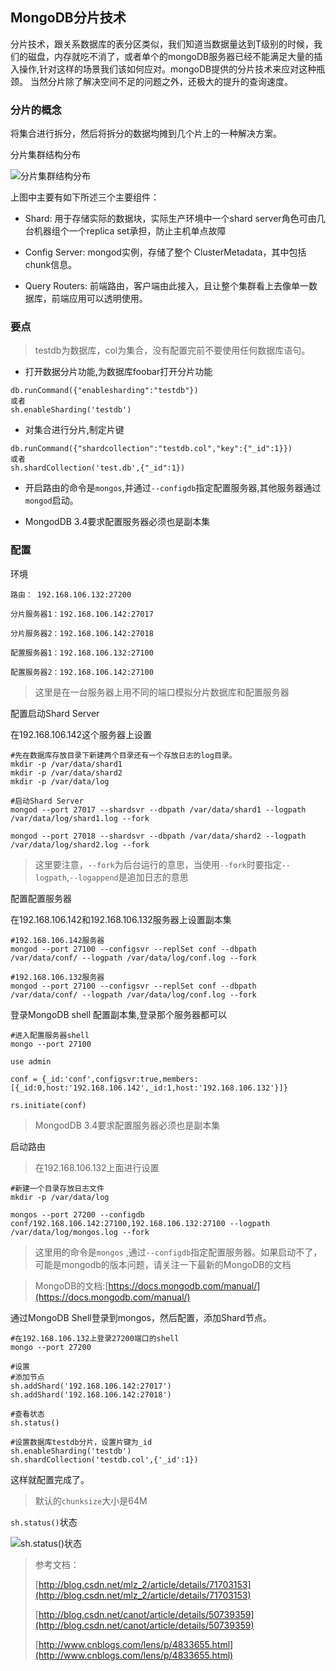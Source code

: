
## MongoDB分片技术

分片技术，跟关系数据库的表分区类似，我们知道当数据量达到T级别的时候，我们的磁盘，内存就吃不消了，或者单个的mongoDB服务器已经不能满足大量的插入操作,针对这样的场景我们该如何应对。mongoDB提供的分片技术来应对这种瓶颈。 
当然分片除了解决空间不足的问题之外，还极大的提升的查询速度。

### 分片的概念

将集合进行拆分，然后将拆分的数据均摊到几个片上的一种解决方案。

分片集群结构分布

![分片集群结构分布](http://ovv4v0gcw.bkt.clouddn.com/mongodbfp01.png)


上图中主要有如下所述三个主要组件：

- Shard:
用于存储实际的数据块，实际生产环境中一个shard server角色可由几台机器组个一个replica set承担，防止主机单点故障

- Config Server:
mongod实例，存储了整个 ClusterMetadata，其中包括 chunk信息。

- Query Routers:
前端路由，客户端由此接入，且让整个集群看上去像单一数据库，前端应用可以透明使用。


### 要点

>testdb为数据库，col为集合，没有配置完前不要使用任何数据库语句。

- 打开数据分片功能,为数据库foobar打开分片功能
```
db.runCommand({"enablesharding":"testdb"})
或者
sh.enableSharding('testdb')
```

- 对集合进行分片,制定片键
```
db.runCommand({"shardcollection":"testdb.col","key":{"_id":1}})
或者
sh.shardCollection('test.db',{"_id":1})
```
- 开启路由的命令是`mongos`,并通过`--configdb`指定配置服务器,其他服务器通过`mongod`启动。

- MongodDB 3.4要求配置服务器必须也是副本集

### 配置

环境

```
路由： 192.168.106.132:27200

分片服务器1：192.168.106.142:27017

分片服务器2：192.168.106.142:27018

配置服务器1：192.168.106.132:27100

配置服务器2：192.168.106.142:27100
```

>这里是在一台服务器上用不同的端口模拟分片数据库和配置服务器


配置启动Shard Server

在192.168.106.142这个服务器上设置

```
#先在数据库存放目录下新建两个目录还有一个存放日志的log目录。
mkdir -p /var/data/shard1
mkdir -p /var/data/shard2
mkdir -p /var/data/log

#启动Shard Server
mongod --port 27017 --shardsvr --dbpath /var/data/shard1 --logpath /var/data/log/shard1.log --fork

mongod --port 27018 --shardsvr --dbpath /var/data/shard2 --logpath /var/data/log/shard2.log --fork
```

>这里要注意，`--fork`为后台运行的意思，当使用`--fork`时要指定`--logpath`,`--logappend`是追加日志的意思

配置配置服务器

在192.168.106.142和192.168.106.132服务器上设置副本集

```
#192.168.106.142服务器
mongod --port 27100 --configsvr --replSet conf --dbpath /var/data/conf/ --logpath /var/data/log/conf.log --fork

#192.168.106.132服务器
mongod --port 27100 --configsvr --replSet conf --dbpath /var/data/conf/ --logpath /var/data/log/conf.log --fork
```

登录MongoDB shell 配置副本集,登录那个服务器都可以

```
#进入配置服务器shell
mongo --port 27100

use admin

conf = {_id:'conf',configsvr:true,members:[{_id:0,host:'192.168.106.142',_id:1,host:'192.168.106.132'}]}

rs.initiate(conf)
```
>MongodDB 3.4要求配置服务器必须也是副本集




启动路由

>在192.168.106.132上面进行设置

```
#新建一个目录存放日志文件
mkdir -p /var/data/log

mongos --port 27200 --configdb conf/192.168.106.142:27100,192.168.106.132:27100 --logpath /var/data/log/mongos.log --fork
```

>这里用的命令是`mongos` ,通过`--configdb`指定配置服务器。如果启动不了，可能是mongodb的版本问题，请关注一下最新的MongoDB的文档

>MongoDB的文档:[https://docs.mongodb.com/manual/](https://docs.mongodb.com/manual/)


通过MongoDB Shell登录到mongos，然后配置，添加Shard节点。

```
#在192.168.106.132上登录27200端口的shell
mongo --port 27200

#设置
#添加节点
sh.addShard('192.168.106.142:27017')  
sh.addShard('192.168.106.142:27018')  

#查看状态
sh.status()  

#设置数据库testdb分片，设置片键为_id
sh.enableSharding('testdb')  
sh.shardCollection('testdb.col',{'_id':1})
```

这样就配置完成了。

>默认的`chunksize`大小是64M

`sh.status()`状态

![sh.status()状态](http://ovv4v0gcw.bkt.clouddn.com/mongodbshards01.png)


>参考文档：
>
>[http://blog.csdn.net/mlz_2/article/details/71703153](http://blog.csdn.net/mlz_2/article/details/71703153)
>
>[http://blog.csdn.net/canot/article/details/50739359](http://blog.csdn.net/canot/article/details/50739359)
>
>[http://www.cnblogs.com/lens/p/4833655.html](http://www.cnblogs.com/lens/p/4833655.html)




